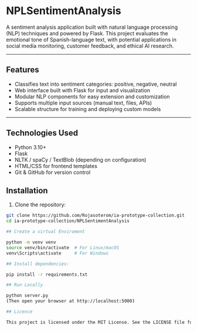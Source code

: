 # NPLSentimentAnalysis

A sentiment analysis application built with natural language processing (NLP) techniques and powered by Flask. This project evaluates the emotional tone of Spanish-language text, with potential applications in social media monitoring, customer feedback, and ethical AI research.

---

## Features

- Classifies text into sentiment categories: positive, negative, neutral
- Web interface built with Flask for input and visualization
- Modular NLP components for easy extension and customization
- Supports multiple input sources (manual text, files, APIs)
- Scalable structure for training and deploying custom models

---

## Technologies Used

- Python 3.10+
- Flask
- NLTK / spaCy / TextBlob (depending on configuration)
- HTML/CSS for frontend templates
- Git & GitHub for version control



## Installation

1. Clone the repository:

```bash
git clone https://github.com/Rojasoterom/ia-prototype-collection.git
cd ia-prototype-collection/NPLSentimentAnalysis

## Create a virtual Enviroment

python -m venv venv
source venv/bin/activate  # For Linux/macOS
venv\Scripts\activate     # For Windows

## Install dependencies:

pip install -r requirements.txt

## Run Locally

python server.py
(Then open your browser at http://localhost:5000)

## Licence

This project is licensed under the MIT License. See the LICENSE file for details
